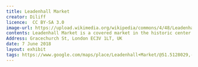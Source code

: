 ```yaml
---
title: Leadenhall Market
creator: Diliff
licence:  CC BY-SA 3.0
image-url: https://upload.wikimedia.org/wikipedia/commons/4/48/Leadenhall_Market_In_London_-_Feb_2006.jpg
contents: Leadenhall Market is a covered market in the historic center of the City of London financial district. It is an ancient market that can be dated from the 14th century.Leadenhall Market is one of the main locations for Diagon Alley in the Harry Potter film series.
Address: Gracechurch St, London EC3V 1LT, UK   
date: 7 June 2018
layout: exhibit
tags: https://www.google.com/maps/place/Leadenhall+Market/@51.5128029,-0.0856708,17z/data=!4m5!3m4!1s0x487603528c761b51:0x2ab521a67e1111b3!8m2!3d51.512766!4d-0.0835289
---
```

